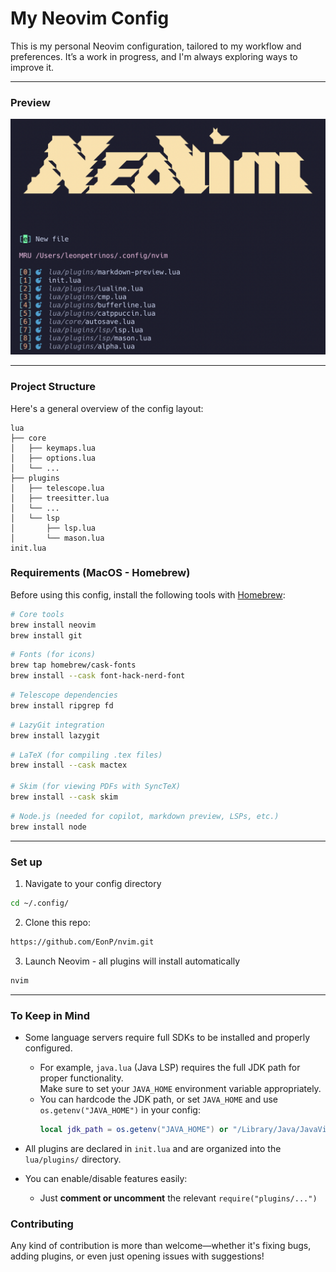 # My Neovim Config

This is my personal Neovim configuration, tailored to my workflow and preferences. It’s a work in progress, and I'm always exploring ways to improve it.

---

### Preview

![](greeter.png)

---

### Project Structure

Here's a general overview of the config layout:

```text
lua
├── core
│   ├── keymaps.lua
│   ├── options.lua
│   └── ...
├── plugins
│   ├── telescope.lua
│   ├── treesitter.lua
│   └── ...
│   └── lsp
│       ├── lsp.lua
│       └── mason.lua
init.lua
```


### Requirements (MacOS - Homebrew)
Before using this config, install the following tools with [Homebrew](https://brew.sh/):
```bash
# Core tools
brew install neovim 
brew install git
```

```bash
# Fonts (for icons)
brew tap homebrew/cask-fonts
brew install --cask font-hack-nerd-font
```

```bash
# Telescope dependencies
brew install ripgrep fd
```

```bash 
# LazyGit integration
brew install lazygit
```

```bash 
# LaTeX (for compiling .tex files)
brew install --cask mactex

# Skim (for viewing PDFs with SyncTeX)
brew install --cask skim
```

```bash
# Node.js (needed for copilot, markdown preview, LSPs, etc.)
brew install node
```
---

### Set up
1. Navigate to your config directory
```bash
cd ~/.config/
```

2. Clone this repo: 
```bash
https://github.com/EonP/nvim.git
```

3. Launch Neovim - all plugins will install automatically 
```bash
nvim
```

---

### To Keep in Mind

- Some language servers require full SDKs to be installed and properly configured.
  - For example, `java.lua` (Java LSP) requires the full JDK path for proper functionality.  
    Make sure to set your `JAVA_HOME` environment variable appropriately.
  - You can hardcode the JDK path, or set `JAVA_HOME` and use `os.getenv("JAVA_HOME")` in your config:
    ```lua
    local jdk_path = os.getenv("JAVA_HOME") or "/Library/Java/JavaVirtualMachines/jdk-21.jdk/Contents/Home"
    ```
- All plugins are declared in `init.lua` and are organized into the `lua/plugins/` directory.

- You can enable/disable features easily:
  - Just **comment or uncomment** the relevant `require("plugins/...")`

### Contributing
Any kind of contribution is more than welcome—whether it's fixing bugs, adding plugins, or even just opening issues with suggestions!
